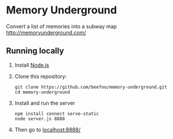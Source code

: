 # Memory Underground

Convert a list of memories into a subway map http://memoryunderground.com/

## Running locally

1. Install [Node.js](https://nodejs.org/)
2. Clone this repository:

   ```
   git clone https://github.com/beefoo/memory-underground.git
   cd memory-underground
   ```
   
3. Install and run the server

   ```
   npm install connect serve-static
   node server.js 8888
   ```
   
4. Then go to [localhost:8888/](http://localhost:8888/)